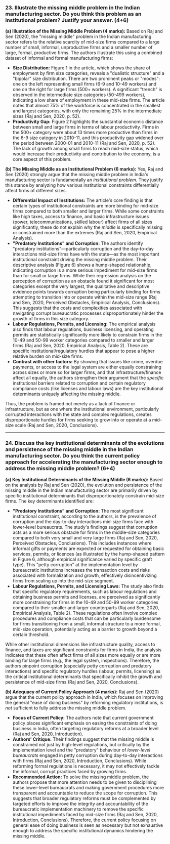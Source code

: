 ### **23. Illustrate the missing middle problem in the Indian manufacturing sector. Do you think this problem as an institutional problem? Justify your answer. (4+6)**

**(a) Illustration of the Missing Middle Problem (4 marks):**
Based on Raj and Sen (2020), the "missing middle" problem in the Indian manufacturing sector refers to the relative scarcity of mid-size firms compared to a large number of small, informal, unproductive firms and a smaller number of large, formal, productive firms. The authors illustrate this using a combined dataset of informal and formal manufacturing firms:
*   **Size Distribution:** Figure 1 in the article, which shows the share of employment by firm size categories, reveals a "dualistic structure" and a "bipolar" size distribution. There are two prominent peaks or "modes": one on the left representing small firms (6-9 and 10-49 workers) and one on the right for large firms (500+ workers). A significant "trench" is observed in the intermediate size categories (50-499 workers), indicating a low share of employment in these mid-size firms. The article notes that almost 75% of the workforce is concentrated in the smallest and largest categories, with only the remaining 25% in the intermediate sizes (Raj and Sen, 2020, p. 52).
*   **Productivity Gap:** Figure 2 highlights the substantial economic distance between small and large firms in terms of labour productivity. Firms in the 500+ category were about 13 times more productive than firms in the 6-9 size category in 2010-11, and this productivity gap widened over the period between 2000-01 and 2010-11 (Raj and Sen, 2020, p. 52). The lack of growth among small firms to reach mid-size status, which would increase their productivity and contribution to the economy, is a core aspect of this problem.

**(b) The Missing Middle as an Institutional Problem (6 marks):**
Yes, Raj and Sen (2020) strongly argue that the missing middle problem in India's manufacturing sector is fundamentally an *institutional problem*. They justify this stance by analyzing how various institutional constraints differentially affect firms of different sizes.
*   **Differential Impact of Institutions:** The article's core finding is that certain types of institutional constraints are more binding for mid-size firms compared to both smaller and larger firms. While some constraints like high taxes, access to finance, and basic infrastructure issues (power, telecommunications, skilled labour) affect firms of all sizes significantly, these do not explain why the *middle* is specifically missing or constrained more than the extremes (Raj and Sen, 2020, Empirical Analysis).
*   **"Predatory Institutions" and Corruption:** The authors identify "predatory institutions"—particularly corruption and the day-to-day interactions mid-size firms have with the state—as the most important institutional constraint driving the missing middle problem. Their descriptive analysis (Figure 6) shows a hump-shaped relationship, indicating corruption is a more serious impediment for mid-size firms than for small or large firms. While their regression analysis on the perception of corruption as an obstacle found it significant for most categories except the very largest, the qualitative and descriptive evidence points towards corruption being particularly binding for firms attempting to transition into or operate within the mid-size range (Raj and Sen, 2020, Perceived Obstacles, Empirical Analysis, Conclusions). This suggests that the costs and complexities associated with navigating corrupt bureaucratic processes disproportionately hinder the growth of firms in this size category.
*   **Labour Regulations, Permits, and Licensing:** The empirical analysis also finds that labour regulations, business licensing, and operating permits are statistically significantly more likely to constrain firms in the 10-49 and 50-99 worker categories compared to smaller and larger firms (Raj and Sen, 2020, Empirical Analysis, Table 2). These are specific institutional/regulatory hurdles that appear to pose a higher relative burden on mid-size firms.
*   **Contrast with other factors:** By showing that issues like crime, overdue payments, or access to the legal system are either equally constraining across sizes or more so for larger firms, and that infrastructure/finance affect all equally, the authors strengthen their argument that the *specific* institutional barriers related to corruption and certain regulatory compliance costs (like licenses and labour laws) are the key institutional determinants uniquely affecting the missing middle.

Thus, the problem is framed not merely as a lack of finance or infrastructure, but as one where the institutional environment, particularly corrupted interactions with the state and complex regulations, creates disproportionate hurdles for firms seeking to grow into or operate at a mid-size scale (Raj and Sen, 2020, Conclusions).

---
### **24. Discuss the key institutional determinants of the evolutions and persistence of the missing middle in the Indian manufacturing sector. Do you think the current policy approach for accelerating the manufacturing sector enough to address the missing middle problem? (6+4)**

**(a) Key Institutional Determinants of the Missing Middle (6 marks):**
Based on the analysis by Raj and Sen (2020), the evolution and persistence of the missing middle in the Indian manufacturing sector are primarily driven by specific institutional determinants that disproportionately constrain mid-size firms. The key determinants identified are:
*   **"Predatory Institutions" and Corruption:** The most significant institutional constraint, according to the authors, is the prevalence of corruption and the day-to-day interactions mid-size firms face with lower-level bureaucrats. The study's findings suggest that corruption acts as a more serious obstacle for firms in the middle-size categories compared to both very small and very large firms (Raj and Sen, 2020, Perceived Obstacles, Conclusions). This includes instances where informal gifts or payments are expected or requested for obtaining basic services, permits, or licences (as illustrated by the hump-shaped pattern in Figure 6, although empirical significance varied by specific graft type). This "petty corruption" at the implementation level by bureaucratic institutions increases the transaction costs and risks associated with formalization and growth, effectively disincentivizing firms from scaling up into the mid-size segment.
*   **Labour Regulations, Permits, and Licensing Laws:** The study also finds that specific regulatory requirements, such as labour regulations and obtaining business permits and licenses, are perceived as significantly more constraining for firms in the 10-49 and 50-99 worker categories compared to their smaller and larger counterparts (Raj and Sen, 2020, Empirical Analysis, Table 2). These regulations often involve complex procedures and compliance costs that can be particularly burdensome for firms transitioning from a small, informal structure to a more formal, mid-size operation, potentially acting as a barrier to growth beyond a certain threshold.

While other institutional dimensions like infrastructure quality, access to finance, and taxes are significant constraints for firms in India, the analysis indicates that these often affect firms of all sizes more equally or are more binding for large firms (e.g., the legal system, inspections). Therefore, the authors pinpoint corruption (especially petty corruption and predatory interactions) and specific regulatory hurdles (labour, permits, licensing) as the critical institutional determinants that specifically inhibit the growth and persistence of mid-size firms (Raj and Sen, 2020, Conclusions).

**(b) Adequacy of Current Policy Approach (4 marks):**
Raj and Sen (2020) argue that the current policy approach in India, which focuses on improving the general "ease of doing business" by reforming regulatory institutions, is *not* sufficient to fully address the missing middle problem.
*   **Focus of Current Policy:** The authors note that current government policy places significant emphasis on easing the constraints of doing business in India, often targeting regulatory reforms at a broader level (Raj and Sen, 2020, Introduction).
*   **Authors' Critique:** Their findings suggest that the missing middle is constrained not just by high-level regulations, but critically by the implementation level and the "predatory" behaviour of *lower-level bureaucrats* engaged in petty corruption during day-to-day interactions with firms (Raj and Sen, 2020, Introduction, Conclusions). While reforming formal regulations is necessary, it may not effectively tackle the informal, corrupt practices faced by growing firms.
*   **Recommended Action:** To solve the missing middle problem, the authors propose that more attention needs to be given to disciplining these lower-level bureaucrats and making government procedures more transparent and accountable to reduce the scope for corruption. This suggests that broader regulatory reforms must be complemented by targeted efforts to improve the integrity and accountability of the bureaucratic implementation machinery to remove the specific institutional impediments faced by mid-size firms (Raj and Sen, 2020, Introduction, Conclusions). Therefore, the current policy focusing on general ease of doing business is seen as necessary but not exhaustive enough to address the specific institutional dynamics hindering the missing middle.
